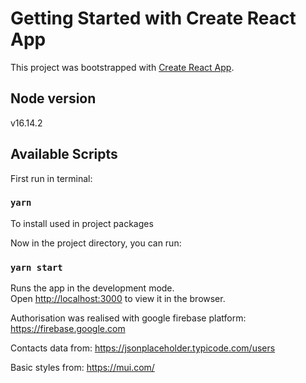 # Getting Started with Create React App

This project was bootstrapped with [Create React App](https://github.com/facebook/create-react-app).

## Node version
v16.14.2

## Available Scripts

First run in terminal:
### `yarn` 
To install used in project packages

Now in the project directory, you can run:
### `yarn start`
Runs the app in the development mode.\
Open [http://localhost:3000](http://localhost:3000) to view it in the browser.

Authorisation was realised with google firebase platform:  https://firebase.google.com

Contacts data from: https://jsonplaceholder.typicode.com/users

Basic styles from: https://mui.com/
